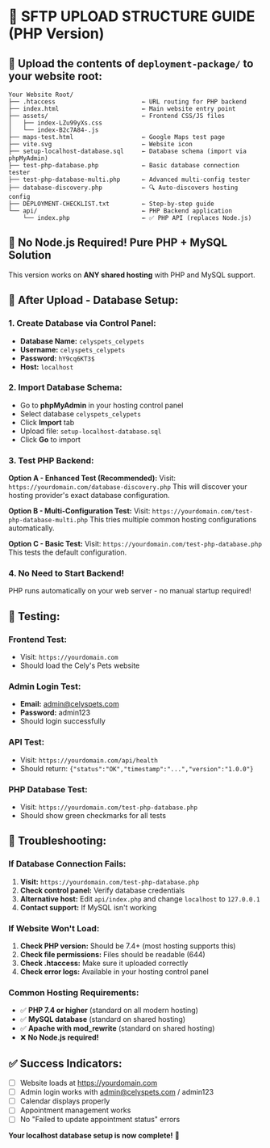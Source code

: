 # 🚀 SFTP UPLOAD STRUCTURE GUIDE (PHP Version)

## 📁 Upload the contents of `deployment-package/` to your website root:

```
Your Website Root/
├── .htaccess                        ← URL routing for PHP backend
├── index.html                       ← Main website entry point
├── assets/                          ← Frontend CSS/JS files
│   ├── index-LZu99yXs.css
│   └── index-B2c7A84-.js
├── maps-test.html                   ← Google Maps test page
├── vite.svg                         ← Website icon
├── setup-localhost-database.sql     ← Database schema (import via phpMyAdmin)
├── test-php-database.php            ← Basic database connection tester
├── test-php-database-multi.php      ← Advanced multi-config tester
├── database-discovery.php           ← 🔍 Auto-discovers hosting config
├── DEPLOYMENT-CHECKLIST.txt         ← Step-by-step guide
└── api/                             ← PHP Backend application
    └── index.php                    ← ✅ PHP API (replaces Node.js)
```

## 🎯 **No Node.js Required! Pure PHP + MySQL Solution**

This version works on **ANY shared hosting** with PHP and MySQL support.

## 🔧 After Upload - Database Setup:

### 1. Create Database via Control Panel:
- **Database Name:** `celyspets_celypets`
- **Username:** `celyspets_celypets`
- **Password:** `hY9cq6KT3$`
- **Host:** `localhost`

### 2. Import Database Schema:
- Go to **phpMyAdmin** in your hosting control panel
- Select database `celyspets_celypets`
- Click **Import** tab
- Upload file: `setup-localhost-database.sql`
- Click **Go** to import

### 3. Test PHP Backend:
**Option A - Enhanced Test (Recommended):**
Visit: `https://yourdomain.com/database-discovery.php`
This will discover your hosting provider's exact database configuration.

**Option B - Multi-Configuration Test:**
Visit: `https://yourdomain.com/test-php-database-multi.php`
This tries multiple common hosting configurations automatically.

**Option C - Basic Test:**
Visit: `https://yourdomain.com/test-php-database.php`
This tests the default configuration.

### 4. **No Need to Start Backend!** 
PHP runs automatically on your web server - no manual startup required!

## 🧪 Testing:

### Frontend Test:
- Visit: `https://yourdomain.com`
- Should load the Cely's Pets website

### Admin Login Test:
- **Email:** admin@celyspets.com
- **Password:** admin123
- Should login successfully

### API Test:
- Visit: `https://yourdomain.com/api/health`
- Should return: `{"status":"OK","timestamp":"...","version":"1.0.0"}`

### PHP Database Test:
- Visit: `https://yourdomain.com/test-php-database.php`
- Should show green checkmarks for all tests

## 🔧 Troubleshooting:

### If Database Connection Fails:
1. **Visit:** `https://yourdomain.com/test-php-database.php`
2. **Check control panel:** Verify database credentials
3. **Alternative host:** Edit `api/index.php` and change `localhost` to `127.0.0.1`
4. **Contact support:** If MySQL isn't working

### If Website Won't Load:
1. **Check PHP version:** Should be 7.4+ (most hosting supports this)
2. **Check file permissions:** Files should be readable (644)
3. **Check .htaccess:** Make sure it uploaded correctly
4. **Check error logs:** Available in your hosting control panel

### Common Hosting Requirements:
- ✅ **PHP 7.4 or higher** (standard on all modern hosting)
- ✅ **MySQL database** (standard on shared hosting) 
- ✅ **Apache with mod_rewrite** (standard on shared hosting)
- ❌ **No Node.js required!**

## ✅ Success Indicators:

- [ ] Website loads at https://yourdomain.com
- [ ] Admin login works with admin@celyspets.com / admin123
- [ ] Calendar displays properly
- [ ] Appointment management works
- [ ] No "Failed to update appointment status" errors

**Your localhost database setup is now complete!** 🎉
